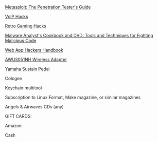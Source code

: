 [Metasploit: The Penetration Tester's Guide](http://www.amazon.com/Metasploit-Penetration-Testers-David-Kennedy-ebook/dp/B005EI84KQ/)

[VoIP Hacks](http://www.amazon.com/VoIP-Hacks-Tools-Internet-Telephony-ebook/dp/B002SR2QJG/)

[Retro Gaming Hacks](http://www.amazon.com/Retro-Gaming-Hacks-Playing-Classics-ebook/dp/B004LRPB84/)

[Malware Analyst's Cookbook and DVD: Tools and Techniques for Fighting Malicious Code](http://www.amazon.com/Malware-Analysts-Cookbook-DVD-Techniques/dp/0470613033/)

[Web App Hackers Handbook](http://www.amazon.com/Web-Application-Hackers-Handbook-Exploiting/dp/1118026470/)

[AWUS051NH Wireless Adapter](http://www.amazon.com/Alfa-AWUS051NH-802-11a-Wireless-9dBi/dp/B003YH1X48)

[Yamaha Sustain Pedal](http://www.amazon.com/Yamaha-FC4-Piano-Style-Sustain/dp/B0002F52EW/)

Cologne

Keychain multitool

Subscription to Linux Format, Make magazine, or similar magazines

Angels & Airwaves CDs (any)

GIFT CARDS:

Amazon

Cash
